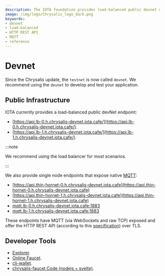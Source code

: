 ```yaml
---
description: The IOTA foundation provides load-balanced public devnet endpoints, where MQTT and the HTTP REST API are enabled.
image: /img/logo/Chrysalis_logo_dark.png
keywords:
- devnet
- load-balanced
- HTTP REST API
- MQTT
- reference
---
```

# Devnet

Since the Chrysalis update, the `testnet` is now called `devnet`.  We recommend using the `devnet` to develop and test your application.  

## Public Infrastructure

IOTA currently provides a load-balanced public devNet endpoint:

- [https://api.lb-0.h.chrysalis-devnet.iota.cafe/](https://api.lb-0.h.chrysalis-devnet.iota.cafe/).
- [https://api.lb-1.h.chrysalis-devnet.iota.cafe/](https://api.lb-1.h.chrysalis-devnet.iota.cafe/).

:::note

We recommend using the load balancer for most scenarios.

:::

We also provide single node endpoints that expose native [MQTT](https://mqtt.org/):

- [https://api.thin-hornet-0.h.chrysalis-devnet.iota.cafe](https://api.thin-hornet-0.h.chrysalis-devnet.iota.cafe)
- [https://api.thin-hornet-1.h.chrysalis-devnet.iota.cafe](https://api.thin-hornet-1.h.chrysalis-devnet.iota.cafe)
- [mqtt.lb-0.h.chrysalis-devnet.iota.cafe:1883](mqtt.lb-0.h.chrysalis-devnet.iota.cafe:1883)
- [mqtt.lb-1.h.chrysalis-devnet.iota.cafe:1883](mqtt.lb-1.h.chrysalis-devnet.iota.cafe:1883)

These endpoints have MQTT (via WebSockets and raw TCP) exposed and offer the HTTP REST API (according to this [specification](https://editor.swagger.io/?url=https://raw.githubusercontent.com/rufsam/protocol-rfcs/master/text/0026-rest-api/rest-api.yaml)) over TLS.

## Developer Tools

- [Explorer](https://explorer.iota.org/devnet).
- [Online Faucet](https://faucet.chrysalis-devnet.iota.cafe).
- [cli-wallet](https://github.com/iotaledger/cli-wallet).
- [chrysalis-faucet Code (nodejs + svelte)](https://github.com/iotaledger/chrysalis-faucet).
